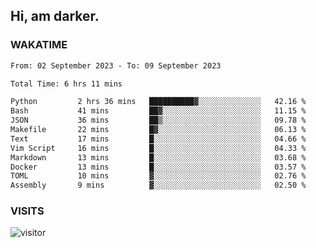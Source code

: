 ## Hi, am darker.

### WAKATIME

<!--START_SECTION:waka-->

```txt
From: 02 September 2023 - To: 09 September 2023

Total Time: 6 hrs 11 mins

Python         2 hrs 36 mins   ██████████▓░░░░░░░░░░░░░░   42.16 %
Bash           41 mins         ██▓░░░░░░░░░░░░░░░░░░░░░░   11.15 %
JSON           36 mins         ██▒░░░░░░░░░░░░░░░░░░░░░░   09.78 %
Makefile       22 mins         █▓░░░░░░░░░░░░░░░░░░░░░░░   06.13 %
Text           17 mins         █░░░░░░░░░░░░░░░░░░░░░░░░   04.66 %
Vim Script     16 mins         █░░░░░░░░░░░░░░░░░░░░░░░░   04.33 %
Markdown       13 mins         █░░░░░░░░░░░░░░░░░░░░░░░░   03.68 %
Docker         13 mins         █░░░░░░░░░░░░░░░░░░░░░░░░   03.57 %
TOML           10 mins         ▓░░░░░░░░░░░░░░░░░░░░░░░░   02.76 %
Assembly       9 mins          ▓░░░░░░░░░░░░░░░░░░░░░░░░   02.50 %
```

<!--END_SECTION:waka-->

### VISITS
<!-- i should probably build this when i will have some time -->
![visitor](https://profile-counter.glitch.me/sanix-darker/count.svg)
